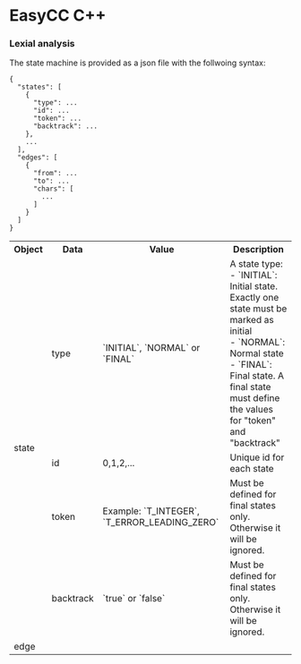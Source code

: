 EasyCC C++
============

### Lexial analysis
The state machine is provided as a json file with the follwoing syntax:
```
{
  "states": [
    {
      "type": ...
      "id": ...
      "token": ...
      "backtrack": ...
    },
    ...
  ],
  "edges": [
    {
      "from": ...
      "to": ...
      "chars": [
        ...
      ]
    }
  ]
}
```
<table>
  <tr>
    <th>Object</th>
    <th>Data</th>
    <th>Value</th>
    <th>Description</th>
  </tr>
  <tr>
    <td rowspan="4">state</td>
    <td>type</td>
    <td>`INITIAL`, `NORMAL` or `FINAL`</td>
    <td>
      A state type:<br/>
      - `INITIAL`: Initial state. Exactly one state must be marked as initial<br/>
      - `NORMAL`: Normal state<br/>
      - `FINAL`: Final state. A final state must define the values for "token" and "backtrack"<br/>
    </td>
  </tr>
  <tr>
    <td>id</td>
    <td>0,1,2,...</td>
    <td>Unique id for each state</td>
  </tr>
  <tr>
    <td>token</td>
    <td>Example: `T_INTEGER`, `T_ERROR_LEADING_ZERO`</td>
    <td>Must be defined for final states only. Otherwise it will be ignored.</td>
  </tr>
  <tr>
    <td>backtrack</td>
    <td>`true` or `false`</td>
    <td>Must be defined for final states only. Otherwise it will be ignored.</td>
  </tr>
  <tr>
    <td>edge</td>
  </tr>
</table>

